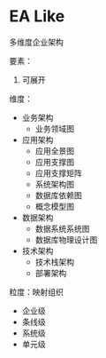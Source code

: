 # EA Like

多维度企业架构

要素：

1. 可展开

维度：

 - 业务架构
    - 业务领域图
 - 应用架构
    - 应用全景图
    - 应用支撑图
    - 应用支撑矩阵
    - 系统架构图
    - 数据库依赖图
    - 概念模型图
 - 数据架构
    - 数据系统系统图
    - 数据库物理设计图
 - 技术架构
    - 技术栈架构
    - 部署架构

粒度：映射组织

 - 企业级
 - 条线级
 - 系统级
 - 单元级

